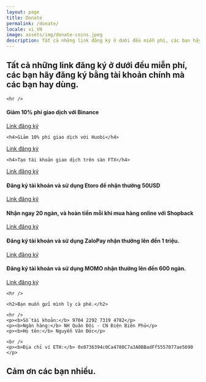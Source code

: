 ```yaml
---
layout: page
title: Donate
permalink: /donate/
locale: vi_VN
image: assets/img/donate-coins.jpeg
description: Tất cả những link đăng ký ở dưới đều miễn phí, các bạn hãy đăng ký bằng tài khoản chính mà các bạn hay dùng để mình có thêm chút động lực tiếp tục làm nội dung chia sẻ cho mọi người. Cảm ơn các bạn.
---
```


<div class="container">
  <h2>Tất cả những link đăng ký ở dưới đều miễn phí, các bạn hãy đăng ký bằng tài khoản chính mà các bạn hay dùng.</h2>

	<hr />

  <h4>Giảm 10% phí giao dịch với Binance</h4>
  <p><a href="https://www.binance.com/en/register?ref=DNG0OYXS"> Link đăng ký</a></p>

	<h4>Giảm 10% phí giao dịch với Huobi</h4>
  <p><a href="https://www.huobi.com/en-us/topic/double-reward/?invite_code=a9y63223"> Link đăng ký</a></p>

	<h4>Tạo tài khoản giao dịch trên sàn FTX</h4>
  <p><a href="https://ftx.com/#a=34340991"> Link đăng ký</a></p>


  <h4>Đăng ký tài khoản và sử dụng Etoro để nhận thưởng 50USD</h4>
  <p><a href="https://etoro.tw/3froME0"> Link đăng ký</a></p>

  <h4>Nhận ngay 20 ngàn, và hoàn tiền mỗi khi mua hàng online với Shopback</h4>
  <p><a href="https://app.shopback.com/955UQLZmZhb"> Link đăng ký</a></p>

  <h4>Đăng ký tài khoản và sử dụng ZaloPay nhận thưởng lên đến 1 triệu.</h4>
  <p><a href="https://uudai.zalopay.vn/mapcardv5/web/buffer?utm_term=sharefacebook&fbclid=IwAR3hZ3YABb9kj0aIuM7_m1WHao6DWZbnvkLUxaOwYa0OaVBvlwCaaq97C1k&shareKey=0BevRReAK3wY8WUgUbyZyQ&navigate_to=referral_receiver"> Link đăng ký</a></p>

  <h4>Đăng ký tài khoản và sử dụng MOMO nhận thưởng lên đến 600 ngàn.</h4>
  <p><a href="https://momo.vn:4445/referral/MDk3NjUxNTAzMiZsaXhpMjAxOQ=="> Link đăng ký</a></p>

	<hr />

	<h2>Bạn muốn gửi mình ly cà phê.</h2>

	<hr />
	<p><b>Số tài khoản:</b> 9704 2292 7319 4782</p>
	<p><b>Ngân hàng:</b> NH Quân Đội - CN Điện Biên Phủ</p>
	<p><b>Họ tên:</b> Nguyễn Văn Đức</p>

	<br />
	<p><b>Địa chỉ ví ETH:</b> 0x0736394c0Ca4780C7a3A0BBadFf5557077ae5690 </p>

  <h2> Cảm ơn các bạn nhiều. </h2>

</div>

